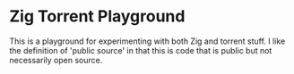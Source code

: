 # Zig Torrent Playground

This is a playground for experimenting  with both Zig and torrent stuff.
I like the definition of 'public source' in that this is code that is public but not necessarily open source.
